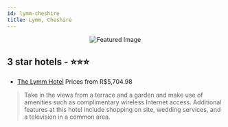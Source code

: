 ```yaml
---
id: lymm-cheshire
title: Lymm, Cheshire
---
```


<center><img src="https://i.travelapi.com/hotels/1000000/30000/28600/28575/fb204849_z.jpg" alt="Featured Image" /></center>


##  3 star hotels - ⭐️⭐️⭐️

-    [The Lymm Hotel](https://us.hurb.com/hotels/lymm/the-lymm-hotel-JNP-JP034626?cmp=18055) Prices from R$5,704.98
   > Take in the views from a terrace and a garden and make use of amenities such as complimentary wireless Internet access. Additional features at this hotel include shopping on site, wedding services, and a television in a common area.

